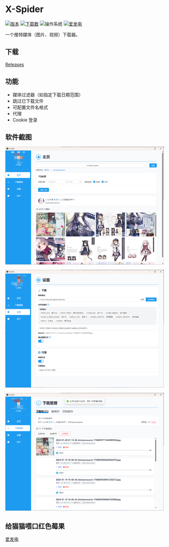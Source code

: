 # X-Spider

[![版本](https://img.shields.io/github/v/release/MiningCattiva/x-spider?label=%E7%89%88%E6%9C%AC)](https://github.com/MiningCattiva/x-spider/releases)
[![下载数](https://img.shields.io/github/downloads/MiningCattiva/x-spider/total?style=flat&label=%E4%B8%8B%E8%BD%BD%E6%95%B0)](https://github.com/MiningCattiva/x-spider/releases)
![操作系统](https://img.shields.io/badge/%E6%93%8D%E4%BD%9C%E7%B3%BB%E7%BB%9F-Windows-yellow)
[![爱发电](https://img.shields.io/badge/dynamic/json?url=https%3A%2F%2Fgithub.com%2FMiningCattiva%2Fsponsors%2Fraw%2Fmain%2Fsponsors.json&query=%24.count&suffix=%E4%BA%BA&label=%E7%88%B1%E5%8F%91%E7%94%B5&color=%23926be5)
](https://afdian.net/a/moyuscript)


一个推特媒体（图片、视频）下载器。

## 下载

[Releases](https://github.com/MiningCattiva/x-spider/releases)

## 功能

- 媒体过滤器（如指定下载日期范围）
- 跳过已下载文件
- 可配置文件名格式
- 代理
- Cookie 登录

## 软件截图

![screenshot-homepage](./assets/screenshot-homepage.jpg)

![screenshot-settings](./assets/screenshot-settings.jpg)

![screenshot-downloading](./assets/screenshot-downloading.jpg)

## 给猫猫喂口红色莓果

[爱发电](https://afdian.net/a/moyuscript)
